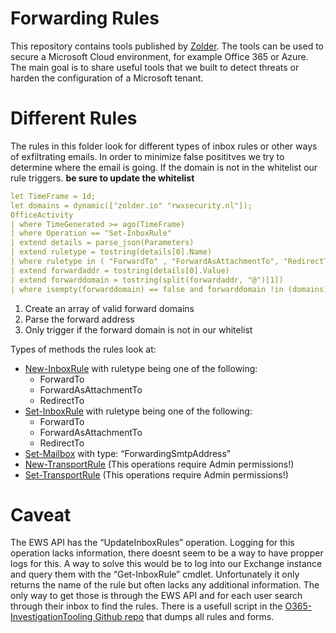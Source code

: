 # Forwarding Rules

This repository contains tools published by [Zolder](https://zolder.io). The tools can be used to secure a Microsoft Cloud environment, for example Office 365 or Azure. The main goal is to share useful tools that we built to detect threats or harden the configuration of a Microsoft tenant.

# Different Rules

The rules in this folder look for different types of inbox rules or other ways of exfiltrating emails. In order to minimize false posititves we try to determine where the email is going. If the domain is not in the whitelist our rule triggers. **be sure to update the whitelist**

```yml
let TimeFrame = 1d;
let domains = dynamic(["zolder.io" "rwxsecurity.nl"]);
OfficeActivity
| where TimeGenerated >= ago(TimeFrame) 
| where Operation == "Set-InboxRule"
| extend details = parse_json(Parameters)
| extend ruletype = tostring(details[0].Name) 
| where ruletype in ( "ForwardTo" , "ForwardAsAttachmentTo", "RedirectTo")
| extend forwardaddr = tostring(details[0].Value) 
| extend forwarddomain = tostring(split(forwardaddr, "@")[1])
| where isempty(forwarddomain) == false and forwarddomain !in (domains)
```

1. Create an array of valid forward domains
2. Parse the forward address
3. Only trigger if the forward domain is not in our whitelist

Types of methods the rules look at:

- [New-InboxRule](New-InboxRule.yml) with ruletype being one of the following:
    - ForwardTo
    - ForwardAsAttachmentTo
    - RedirectTo
- [Set-InboxRule](Set-InboxRule.yml) with ruletype being one of the following:
    - ForwardTo
    - ForwardAsAttachmentTo
    - RedirectTo
- [Set-Mailbox](Set-Mailbox.yml) with type: “ForwardingSmtpAddress”
- [New-TransportRule](New-TransportRule.yml)  (This operations require Admin permissions!)
- [Set-TransportRule](Set-TransportRule.yml)  (This operations require Admin permissions!)


# Caveat
The EWS API has the “UpdateInboxRules” operation. Logging for this operation lacks information, there doesnt seem to be a way to have propper logs for this. A way to solve this would be to log into our Exchange instance and query them with the “Get-InboxRule” cmdlet. Unfortunately it only returns the name of the rule but often lacks any additional information. The only way to get those is through the EWS API and for each user search through their inbox to find the rules. There is a usefull script in the [O365-InvestigationTooling Github repo](https://github.com/gscales/O365-InvestigationTooling/blob/master/Get-AllTenantRulesAndForms.ps1) that dumps all rules and forms.
